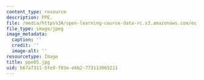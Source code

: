```yaml
---
content_type: resource
description: PPE.
file: /media/https%3A/open-learning-course-data-rc.s3.amazonaws.com/ec-s06-design-for-demining-spring-2007/b67a73115fe9f83ee6b2773113065211_ppe05.jpg
file_type: image/jpeg
image_metadata:
  caption: ''
  credit: ''
  image-alt: ''
resourcetype: Image
title: ppe05.jpg
uid: b67a7311-5fe9-f83e-e6b2-773113065211
---
```

